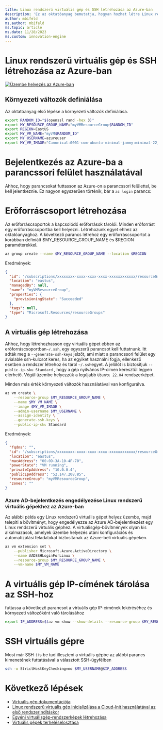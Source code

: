 ```yaml
---
title: Linux rendszerű virtuális gép és SSH létrehozása az Azure-ban
description: 'Ez az oktatóanyag bemutatja, hogyan hozhat létre Linux rendszerű virtuális gépet és SSH-t az Azure-ban.'
author: mbifeld
ms.author: mbifeld
ms.topic: article
ms.date: 11/28/2023
ms.custom: innovation-engine
---
```


# Linux rendszerű virtuális gép és SSH létrehozása az Azure-ban

[![Üzembe helyezés az Azure-ban](https://aka.ms/deploytoazurebutton)](https://portal.azure.com/?Microsoft_Azure_CloudNative_clientoptimizations=false&feature.canmodifyextensions=true#view/Microsoft_Azure_CloudNative/SubscriptionSelectionPage.ReactView/tutorialKey/CreateLinuxVMAndSSH)


## Környezeti változók definiálása

Az oktatóanyag első lépése a környezeti változók definiálása.

```bash
export RANDOM_ID="$(openssl rand -hex 3)"
export MY_RESOURCE_GROUP_NAME="myVMResourceGroup$RANDOM_ID"
export REGION=EastUS
export MY_VM_NAME="myVM$RANDOM_ID"
export MY_USERNAME=azureuser
export MY_VM_IMAGE="Canonical:0001-com-ubuntu-minimal-jammy:minimal-22_04-lts-gen2:latest"
```

# Bejelentkezés az Azure-ba a parancssori felület használatával

Ahhoz, hogy parancsokat futtasson az Azure-on a parancssori felülettel, be kell jelentkeznie. Ez nagyon egyszerűen történik, bár a `az login` parancs:

# Erőforráscsoport létrehozása

Az erőforráscsoportok a kapcsolódó erőforrások tárolói. Minden erőforrást egy erőforráscsoportba kell helyezni. Létrehozunk egyet ehhez az oktatóanyaghoz. A következő parancs létrehoz egy erőforráscsoportot a korábban definiált $MY_RESOURCE_GROUP_NAME és $REGION paraméterekkel.

```bash
az group create --name $MY_RESOURCE_GROUP_NAME --location $REGION
```

Eredmények:

<!-- expected_similarity=0.3 -->
```json   
{
  "id": "/subscriptions/xxxxxxxx-xxxx-xxxx-xxxx-xxxxxxxxxxxx/resourceGroups/myVMResourceGroup",
  "location": "eastus",
  "managedBy": null,
  "name": "myVMResourceGroup",
  "properties": {
    "provisioningState": "Succeeded"
  },
  "tags": null,
  "type": "Microsoft.Resources/resourceGroups"
}
```

## A virtuális gép létrehozása

Ahhoz, hogy létrehozhasson egy virtuális gépet ebben az erőforráscsoportban`~/.ssh`, egy egyszerű parancsot kell futtatnunk. Itt adták meg a `--generate-ssh-keys` jelzőt, ami miatt a parancssori felület egy avialable ssh-kulcsot keres, ha az egyiket használni fogja, ellenkező esetben a rendszer létrehoz és tárol `~/.ssh`egyet. A jelölőt is biztosítjuk `--public-ip-sku Standard` , hogy a gép nyilvános IP-címen keresztül legyen elérhető. Végül üzembe helyezzük a legújabb `Ubuntu 22.04` rendszerképet. 

Minden más érték környezeti változók használatával van konfigurálva.

```bash
az vm create \
    --resource-group $MY_RESOURCE_GROUP_NAME \
    --name $MY_VM_NAME \
    --image $MY_VM_IMAGE \
    --admin-username $MY_USERNAME \
    --assign-identity \
    --generate-ssh-keys \
    --public-ip-sku Standard
```

Eredmények:

<!-- expected_similarity=0.3 -->
```json
{
  "fqdns": "",
  "id": "/subscriptions/xxxxxxxx-xxxx-xxxx-xxxx-xxxxxxxxxxxx/resourceGroups/myVMResourceGroup/providers/Microsoft.Compute/virtualMachines/myVM",
  "location": "eastus",
  "macAddress": "00-0D-3A-10-4F-70",
  "powerState": "VM running",
  "privateIpAddress": "10.0.0.4",
  "publicIpAddress": "52.147.208.85",
  "resourceGroup": "myVMResourceGroup",
  "zones": ""
}
```

### Azure AD-bejelentkezés engedélyezése Linux rendszerű virtuális gépekhez az Azure-ban

Az alábbi példa egy Linux rendszerű virtuális gépet helyez üzembe, majd telepíti a bővítményt, hogy engedélyezze az Azure AD-bejelentkezést egy Linux rendszerű virtuális géphez. A virtuálisgép-bővítmények olyan kis alkalmazások, amelyek üzembe helyezés utáni konfigurációs és automatizálási feladatokat biztosítanak az Azure-beli virtuális gépeken.

```bash
az vm extension set \
    --publisher Microsoft.Azure.ActiveDirectory \
    --name AADSSHLoginForLinux \
    --resource-group $MY_RESOURCE_GROUP_NAME \
    --vm-name $MY_VM_NAME
```

# A virtuális gép IP-címének tárolása az SSH-hoz
futtassa a következő parancsot a virtuális gép IP-címének lekéréséhez és környezeti változóként való tárolásához

```bash
export IP_ADDRESS=$(az vm show --show-details --resource-group $MY_RESOURCE_GROUP_NAME --name $MY_VM_NAME --query publicIps --output tsv)
```

# SSH virtuális gépre

<!--## Export the SSH configuration for use with SSH clients that support OpenSSH & SSH into the VM.
Login to Azure Linux VMs with Azure AD supports exporting the OpenSSH certificate and configuration. That means you can use any SSH clients that support OpenSSH-based certificates to sign in through Azure AD. The following example exports the configuration for all IP addresses assigned to the VM:-->

<!--
```bash
yes | az ssh config --file ~/.ssh/config --name $MY_VM_NAME --resource-group $MY_RESOURCE_GROUP_NAME
```
-->

Most már SSH-t is be tud illeszteni a virtuális gépbe az alábbi parancs kimenetének futtatásával a választott SSH-ügyfélben

```bash
ssh -o StrictHostKeyChecking=no $MY_USERNAME@$IP_ADDRESS
```

# Következő lépések

* [Virtuális gép dokumentációja](https://learn.microsoft.com/azure/virtual-machines/)
* [Linux rendszerű virtuális gép inicializálása a Cloud-Init használatával az első rendszerindításkor](https://learn.microsoft.com/azure/virtual-machines/linux/tutorial-automate-vm-deployment)
* [Egyéni virtuálisgép-rendszerképek létrehozása](https://learn.microsoft.com/azure/virtual-machines/linux/tutorial-custom-images)
* [Virtuális gépek terheléselosztása](https://learn.microsoft.com/azure/load-balancer/quickstart-load-balancer-standard-public-cli)
